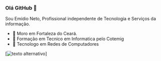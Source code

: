 ### Olá GitHub 👋

Sou Emídio Neto, Profissional independente de Tecnologia e Serviços da informação.

- 🔭 Moro em Fortaleza do Ceará. 
- 🌱 Formação em Tecnico em Informatica pelo Cotemig
- 👯 Tecnologo em Redes de Computadores



[![texto alternativo](https://vidadesuporte.com.br/wp-content/uploads/2022/08/Suporte_3020.jpg)]
<!--
**emidiocom/emidiocom** is a ✨ _special_ ✨ repository because its `README.md` (this file) appears on your GitHub profile.

Here are some ideas to get you started:

- 🔭 I’m currently working on ...
- 🌱 I’m currently learning ...
- 👯 I’m looking to collaborate on ...
- 🤔 I’m looking for help with ...
- 💬 Ask me about ...
- 📫 How to reach me: ...
- 😄 Pronouns: ...
- ⚡ Fun fact: ...

https://markdownlivepreview.com/
Linguaem que ajuda a estilizar um documento.


https://www.byjusfutureschool.com/



https://linktr.ee/react.js.ceara
-->



